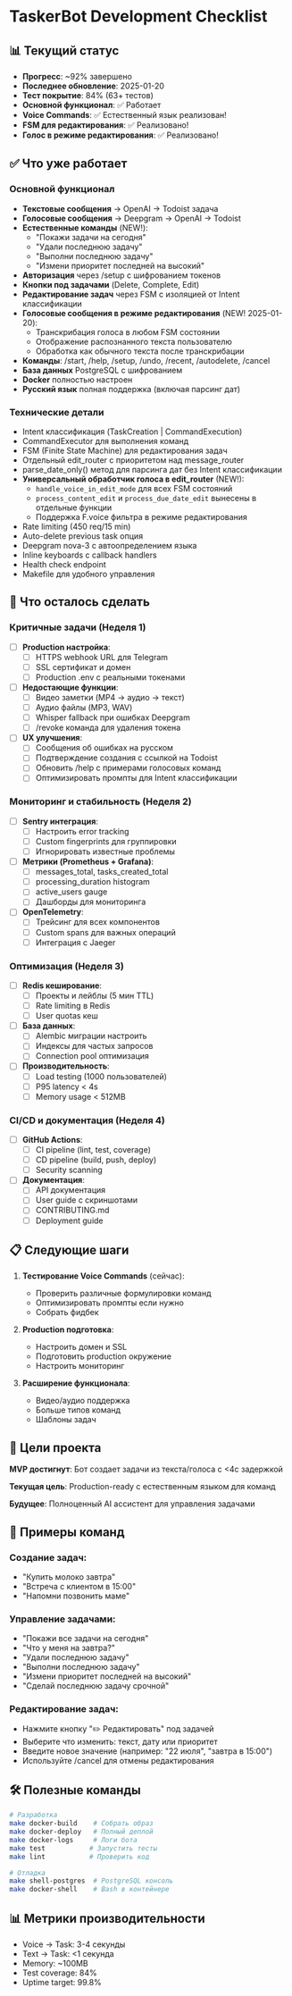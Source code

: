 # TaskerBot Development Checklist

## 📊 Текущий статус
- **Прогресс**: ~92% завершено
- **Последнее обновление**: 2025-01-20
- **Тест покрытие**: 84% (63+ тестов)
- **Основной функционал**: ✅ Работает
- **Voice Commands**: ✅ Естественный язык реализован!
- **FSM для редактирования**: ✅ Реализовано!
- **Голос в режиме редактирования**: ✅ Реализовано!

## ✅ Что уже работает

### Основной функционал
- **Текстовые сообщения** → OpenAI → Todoist задача
- **Голосовые сообщения** → Deepgram → OpenAI → Todoist
- **Естественные команды** (NEW!):
  - "Покажи задачи на сегодня"
  - "Удали последнюю задачу" 
  - "Выполни последнюю задачу"
  - "Измени приоритет последней на высокий"
- **Авторизация** через /setup с шифрованием токенов
- **Кнопки под задачами** (Delete, Complete, Edit)
- **Редактирование задач** через FSM с изоляцией от Intent классификации
- **Голосовые сообщения в режиме редактирования** (NEW! 2025-01-20):
  - Транскрибация голоса в любом FSM состоянии
  - Отображение распознанного текста пользователю
  - Обработка как обычного текста после транскрибации
- **Команды**: /start, /help, /setup, /undo, /recent, /autodelete, /cancel
- **База данных** PostgreSQL с шифрованием
- **Docker** полностью настроен
- **Русский язык** полная поддержка (включая парсинг дат)

### Технические детали
- Intent классификация (TaskCreation | CommandExecution)
- CommandExecutor для выполнения команд
- FSM (Finite State Machine) для редактирования задач
- Отдельный edit_router с приоритетом над message_router
- parse_date_only() метод для парсинга дат без Intent классификации
- **Универсальный обработчик голоса в edit_router** (NEW!):
  - `handle_voice_in_edit_mode` для всех FSM состояний
  - `process_content_edit` и `process_due_date_edit` вынесены в отдельные функции
  - Поддержка F.voice фильтра в режиме редактирования
- Rate limiting (450 req/15 min)
- Auto-delete previous task опция
- Deepgram nova-3 с автоопределением языка
- Inline keyboards с callback handlers
- Health check endpoint
- Makefile для удобного управления

## 🚧 Что осталось сделать

### Критичные задачи (Неделя 1)
- [ ] **Production настройка**:
  - [ ] HTTPS webhook URL для Telegram
  - [ ] SSL сертификат и домен
  - [ ] Production .env с реальными токенами
  
- [ ] **Недостающие функции**:
  - [ ] Видео заметки (MP4 → аудио → текст)
  - [ ] Аудио файлы (MP3, WAV)
  - [ ] Whisper fallback при ошибках Deepgram
  - [ ] /revoke команда для удаления токена
  
- [ ] **UX улучшения**:
  - [ ] Сообщения об ошибках на русском
  - [ ] Подтверждение создания с ссылкой на Todoist
  - [ ] Обновить /help с примерами голосовых команд
  - [ ] Оптимизировать промпты для Intent классификации

### Мониторинг и стабильность (Неделя 2)
- [ ] **Sentry интеграция**:
  - [ ] Настроить error tracking
  - [ ] Custom fingerprints для группировки
  - [ ] Игнорировать известные проблемы

- [ ] **Метрики (Prometheus + Grafana)**:
  - [ ] messages_total, tasks_created_total
  - [ ] processing_duration histogram
  - [ ] active_users gauge
  - [ ] Дашборды для мониторинга

- [ ] **OpenTelemetry**:
  - [ ] Трейсинг для всех компонентов
  - [ ] Custom spans для важных операций
  - [ ] Интеграция с Jaeger

### Оптимизация (Неделя 3)
- [ ] **Redis кеширование**:
  - [ ] Проекты и лейблы (5 мин TTL)
  - [ ] Rate limiting в Redis
  - [ ] User quotas кеш

- [ ] **База данных**:
  - [ ] Alembic миграции настроить
  - [ ] Индексы для частых запросов
  - [ ] Connection pool оптимизация

- [ ] **Производительность**:
  - [ ] Load testing (1000 пользователей)
  - [ ] P95 latency < 4s
  - [ ] Memory usage < 512MB

### CI/CD и документация (Неделя 4)
- [ ] **GitHub Actions**:
  - [ ] CI pipeline (lint, test, coverage)
  - [ ] CD pipeline (build, push, deploy)
  - [ ] Security scanning

- [ ] **Документация**:
  - [ ] API документация
  - [ ] User guide с скриншотами
  - [ ] CONTRIBUTING.md
  - [ ] Deployment guide

## 📋 Следующие шаги

1. **Тестирование Voice Commands** (сейчас):
   - Проверить различные формулировки команд
   - Оптимизировать промпты если нужно
   - Собрать фидбек

2. **Production подготовка**:
   - Настроить домен и SSL
   - Подготовить production окружение
   - Настроить мониторинг

3. **Расширение функционала**:
   - Видео/аудио поддержка
   - Больше типов команд
   - Шаблоны задач

## 🎯 Цели проекта

**MVP достигнут**: Бот создает задачи из текста/голоса с <4с задержкой

**Текущая цель**: Production-ready с естественным языком для команд

**Будущее**: Полноценный AI ассистент для управления задачами

## 📝 Примеры команд

### Создание задач:
- "Купить молоко завтра"
- "Встреча с клиентом в 15:00"
- "Напомни позвонить маме"

### Управление задачами:
- "Покажи все задачи на сегодня"
- "Что у меня на завтра?"
- "Удали последнюю задачу"
- "Выполни последнюю задачу"
- "Измени приоритет последней на высокий"
- "Сделай последнюю задачу срочной"

### Редактирование задач:
- Нажмите кнопку "✏️ Редактировать" под задачей
- Выберите что изменить: текст, дату или приоритет
- Введите новое значение (например: "22 июля", "завтра в 15:00")
- Используйте /cancel для отмены редактирования

## 🛠 Полезные команды

```bash
# Разработка
make docker-build    # Собрать образ
make docker-deploy   # Полный деплой
make docker-logs     # Логи бота
make test           # Запустить тесты
make lint           # Проверить код

# Отладка
make shell-postgres  # PostgreSQL консоль
make docker-shell    # Bash в контейнере
```

## 📊 Метрики производительности

- Voice → Task: 3-4 секунды
- Text → Task: <1 секунда  
- Memory: ~100MB
- Test coverage: 84%
- Uptime target: 99.8%